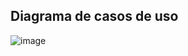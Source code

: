 ## Diagrama de casos de uso
![image](https://user-images.githubusercontent.com/62102447/189912304-dcb00ae9-35b4-452a-883a-b755a0eab088.png)
